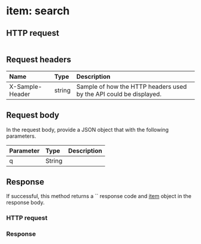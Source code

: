 # item: search


## HTTP request
```http

```
## Request headers
| Name       | Type | Description|
|:-----------|:------|:----------|
| X-Sample-Header  | string  | Sample of how the HTTP headers used by the API could be displayed.|

## Request body
In the request body, provide a JSON object that with the following parameters.

| Parameter	   | Type	|Description|
|:---------------|:--------|:-----------|
|q|String||

## Response
If successful, this method returns a `` response code and [item](../resources/item.md) object in the response body.
### HTTP request
### Response
